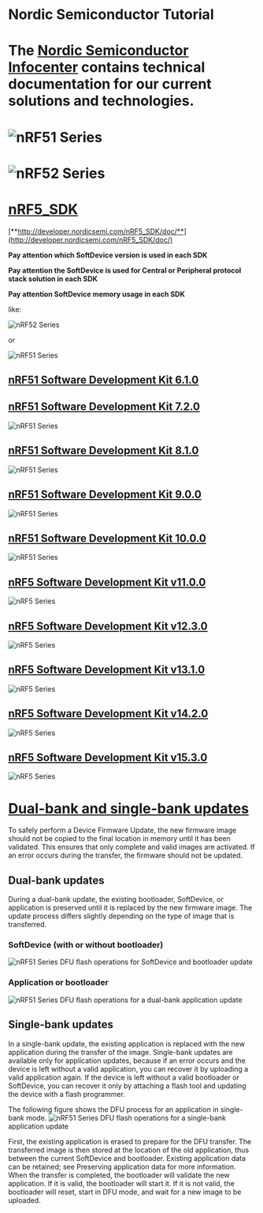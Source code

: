 # Nordic Semiconductor Tutorial



# The [Nordic Semiconductor Infocenter](https://infocenter.nordicsemi.com) contains technical documentation for our current solutions and technologies.



# ![nRF51 Series](res/img/nRF51_Series.PNG)




# ![nRF52 Series](res/img/nRF52_Series.PNG)




# [nRF5_SDK](http://developer.nordicsemi.com/nRF5_SDK/)

[**http://developer.nordicsemi.com/nRF5_SDK/doc/**](http://developer.nordicsemi.com/nRF5_SDK/doc/)

**Pay attention which SoftDevice version is used in each SDK**

**Pay attention the SoftDevice is used for Central or Peripheral protocol stack solution in each SDK**

**Pay attention SoftDevice memory usage in each SDK**

like:

![nRF52 Series](res/img/S130_Memory_resource_requirements.PNG)

or

![nRF51 Series](res/img/S110_Memory_resource_requirements.PNG)




## [nRF51 Software Development Kit 6.1.0](http://developer.nordicsemi.com/nRF5_SDK/nRF51_SDK_v6.x.x/doc/6.1.0/)




## [nRF51 Software Development Kit 7.2.0](http://developer.nordicsemi.com/nRF5_SDK/nRF51_SDK_v7.x.x/doc/7.2.0/)
![nRF51 Series](res/img/nRF51_SDK_v7.PNG)




## [nRF51 Software Development Kit 8.1.0](http://developer.nordicsemi.com/nRF5_SDK/nRF51_SDK_v8.x.x/doc/8.1.0/)
![nRF51 Series](res/img/nRF51_SDK_v8.PNG)




## [nRF51 Software Development Kit 9.0.0](http://developer.nordicsemi.com/nRF5_SDK/nRF51_SDK_v9.x.x/doc/9.0.0/)
![nRF51 Series](res/img/nRF51_SDK_v9.PNG)




## [nRF51 Software Development Kit 10.0.0](http://developer.nordicsemi.com/nRF5_SDK/nRF51_SDK_v10.x.x/doc/10.0.0/)
![nRF51 Series](res/img/nRF51_SDK_v10.PNG)




## [nRF5 Software Development Kit v11.0.0](http://developer.nordicsemi.com/nRF5_SDK/nRF5_SDK_v11.x.x/doc/11.0.0/)
![nRF5 Series](res/img/nRF5_SDK_v11.PNG)




## [nRF5 Software Development Kit v12.3.0](http://developer.nordicsemi.com/nRF5_SDK/nRF5_SDK_v12.x.x/doc/12.3.0/)
![nRF5 Series](res/img/nRF5_SDK_v12.PNG)




## [nRF5 Software Development Kit v13.1.0](http://developer.nordicsemi.com/nRF5_SDK/nRF5_SDK_v13.x.x/doc/13.1.0/)
![nRF5 Series](res/img/nRF5_SDK_v13.PNG)




## [nRF5 Software Development Kit v14.2.0](http://developer.nordicsemi.com/nRF5_SDK/nRF5_SDK_v14.x.x/doc/14.2.0/)
![nRF5 Series](res/img/nRF5_SDK_v14.PNG)




## [nRF5 Software Development Kit v15.3.0](http://developer.nordicsemi.com/nRF5_SDK/nRF5_SDK_v15.x.x/doc/15.3.0/)
![nRF5 Series](res/img/nRF5_SDK_v15.PNG)




# [Dual-bank and single-bank updates](http://developer.nordicsemi.com/nRF51_SDK/nRF51_SDK_v8.x.x/doc/8.0.0/s110/html/a00088.html)

To safely perform a Device Firmware Update, the new firmware image should not be copied to the final location in memory until it has been validated. This ensures that only complete and valid images are activated. If an error occurs during the transfer, the firmware should not be updated.




## **Dual-bank updates**

During a dual-bank update, the existing bootloader, SoftDevice, or application is preserved until it is replaced by the new firmware image. The update process differs slightly depending on the type of image that is transferred.

### SoftDevice (with or without bootloader)
![nRF51 Series](res/img/dfu_bootloader_Dual_bank_updates1.svg)
DFU flash operations for SoftDevice and bootloader update

### Application or bootloader
![nRF51 Series](res/img/dfu_bootloader_Dual_bank_updates2.svg)
DFU flash operations for a dual-bank application update




## **Single-bank updates**

In a single-bank update, the existing application is replaced with the new application during the transfer of the image. Single-bank updates are available only for application updates, because if an error occurs and the device is left without a valid application, you can recover it by uploading a valid application again. If the device is left without a valid bootloader or SoftDevice, you can recover it only by attaching a flash tool and updating the device with a flash programmer.

The following figure shows the DFU process for an application in single-bank mode.
![nRF51 Series](res/img/dfu_bootloader_Single_bank_updates1.svg)
DFU flash operations for a single-bank application update

First, the existing application is erased to prepare for the DFU transfer. The transferred image is then stored at the location of the old application, thus between the current SoftDevice and bootloader. Existing application data can be retained; see Preserving application data for more information. When the transfer is completed, the bootloader will validate the new application. If it is valid, the bootloader will start it. If it is not valid, the bootloader will reset, start in DFU mode, and wait for a new image to be uploaded.
